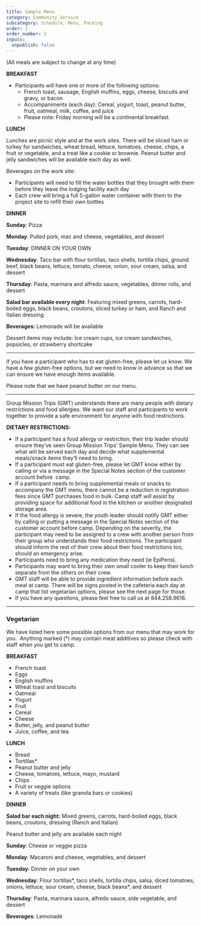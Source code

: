 ```yaml
---
title: Sample Menu
category: Community Service
subcategory: Schedule, Menu, Packing
order: 2
order_number: 2
inputs:
  unpublish: false
---
```

(All meals are subject to change at any time)&nbsp;

**BREAKFAST**&nbsp;

* Participants will have one or more of the following options:&nbsp;
  * French toast, sausage, English muffins, eggs, cheese, biscuits and gravy, or bacon
  * Accompaniments (each day): Cereal, yogurt, toast, peanut butter, fruit, oatmeal, milk, coffee, and juice
  * Please note: Friday morning will be a continental breakfast.

**LUNCH**&nbsp;

Lunches are picnic style and at the work sites. There will be sliced ham or turkey for sandwiches, wheat bread, lettuce, tomatoes, cheese, chips, a fruit or vegetable, and a treat like a cookie or brownie. Peanut butter and jelly sandwiches will be available each day as well.

Beverages on the work site:

* Participants will need to fill the water bottles that they brought with them before they leave the lodging facility each day
* Each crew will bring a full 5-gallon water container with them to the project site to refill their own bottles

**DINNER**&nbsp;

**Sunday**: Pizza&nbsp;

**Monday**: Pulled pork, mac and cheese, vegetables, and dessert

**Tuesday**: DINNER ON YOUR OWN&nbsp;

**Wednesday**: Taco bar with flour tortillas, taco shells, tortilla chips, ground beef, black beans, lettuce, tomato, cheese, onion, sour cream, salsa, and dessert

**Thursday**: Pasta, marinara and alfredo sauce, vegetables, dinner rolls, and dessert

**Salad bar available every night**: Featuring mixed greens, carrots, hard-boiled eggs, black beans, croutons, sliced turkey or ham, and Ranch and Italian dressing

**Beverages:** Lemonade will be available&nbsp;

Dessert items may include: Ice cream cups, ice cream sandwiches, popsicles, or strawberry shortcake

---

If you have a participant who has to eat gluten-free, please let us know. We have a few gluten-free options, but we need to know in advance so that we can ensure we have enough items available.&nbsp;

Please note that we have peanut butter on our menu.&nbsp;

---

Group Mission Trips (GMT) understands there are many people with dietary restrictions and food allergies. We want our staff and participants to work together to provide a safe environment for anyone with food restrictions.&nbsp;

**DIETARY RESTRICTIONS:**

* If a participant has a food allergy or restriction, their trip leader should ensure they’ve seen Group Mission Trips’ Sample Menu. They can see what will be served each day and decide what supplemental meals/snack items they’ll need to bring.
* If a participant must eat gluten-free, please let GMT know either by calling or via a message in the Special Notes section of the customer account before &nbsp;camp.
* If a participant needs to bring supplemental meals or snacks to accompany the GMT menu, there cannot be a reduction in registration fees since GMT purchases food in bulk. Camp staff *will* assist by providing space for additional food in the kitchen or another designated storage area.
* If the food allergy is severe, the youth leader should notify GMT either by calling or putting a message in the Special Notes section of the customer account before camp. Depending on the severity, the participant may need to be assigned to a crew with another person from their group who understands their food restrictions. The participant should inform the rest of their crew about their food restrictions too, should an emergency arise.
* Participants need to bring any medication they need (ie EpiPens).
* Participants may want to bring their own small cooler to keep their lunch separate from the others on their crew.
* GMT staff will be able to provide ingredient information before each meal at camp. There will be signs posted in the cafeteria each day at camp that list vegetarian options, please see the next page for those.
* If you have any questions, please feel free to call us at 844.258.9616.

---

### **Vegetarian**

We have listed here some possible options from our menu that may work for you.&nbsp; Anything marked (\*) may contain meat additives so please check with staff when you get to camp.&nbsp;

**BREAKFAST**&nbsp;

* French toast
* Eggs
* English muffins
* Wheat toast and biscuits
* Oatmeal
* Yogurt
* Fruit
* Cereal
* Cheese
* Butter, jelly, and peanut butter
* Juice, coffee, and tea

**LUNCH**&nbsp;

* Bread&nbsp;
* Tortillas\*
* Peanut butter and jelly&nbsp;
* Cheese, tomatoes, lettuce, mayo, mustard&nbsp;
* Chips&nbsp;
* Fruit or veggie options&nbsp;
* A variety of treats (like granola bars or cookies)

**DINNER**&nbsp;

**Salad bar each night:** Mixed greens, carrots, hard-boiled eggs, black beans, croutons, dressing (Ranch and Italian)

Peanut butter and jelly are available each night&nbsp;

**Sunday**: Cheese or veggie pizza

**Monday**: Macaroni and cheese, vegetables, and dessert

**Tuesday**: Dinner on your own&nbsp;

**Wednesday**: Flour tortillas\*, taco shells, tortilla chips, salsa, diced tomatoes, onions, lettuce, sour cream, cheese, black beans\*, and dessert

**Thursday**: Pasta, marinara sauce, alfredo sauce, side vegetable, and dessert

**Beverages**: Lemonade